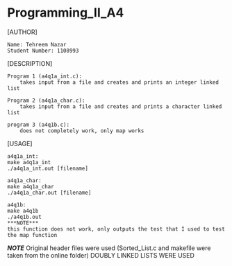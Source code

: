 # Programming_II_A4

[AUTHOR]

    Name: Tehreem Nazar
    Student Number: 1108993


[DESCRIPTION]

    Program 1 (a4q1a_int.c):
        takes input from a file and creates and prints an integer linked list

    Program 2 (a4q1a_char.c):
        takes input from a file and creates and prints a character linked list

    program 3 (a4q1b.c):
        does not completely work, only map works
        

[USAGE]

    a4q1a_int:
    make a4q1a_int
    ./a4q1a_int.out [filename]

    a4q1a_char:
    make a4q1a_char
    ./a4q1a_char.out [filename]

    a4q1b:
    make a4q1b
    ./a4q1b.out
    ***NOTE***
    this function does not work, only outputs the test that I used to test
    the map function

***NOTE*** 
Original header files were used (Sorted_List.c and makefile were taken
from the online folder)
DOUBLY LINKED LISTS WERE USED

